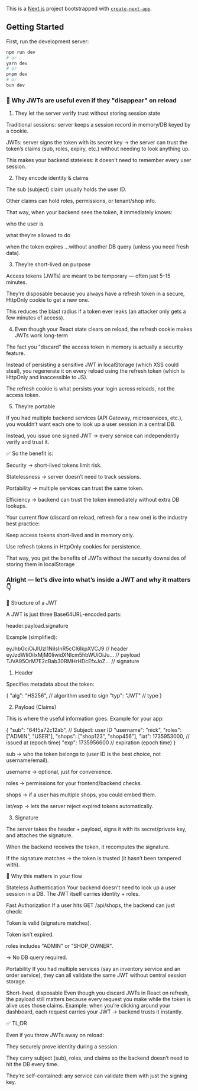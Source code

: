 This is a [Next.js](https://nextjs.org) project bootstrapped with [`create-next-app`](https://nextjs.org/docs/app/api-reference/cli/create-next-app).

## Getting Started

First, run the development server:

```bash
npm run dev
# or
yarn dev
# or
pnpm dev
# or
bun dev
```

### 🔎 Why JWTs are useful even if they "disappear" on reload

1. They let the server verify trust without storing session state

Traditional sessions: server keeps a session record in memory/DB keyed by a cookie.

JWTs: server signs the token with its secret key → the server can trust the token’s claims (sub, roles, expiry, etc.) without needing to look anything up.

This makes your backend stateless: it doesn’t need to remember every user session.

2. They encode identity & claims

The sub (subject) claim usually holds the user ID.

Other claims can hold roles, permissions, or tenant/shop info.

That way, when your backend sees the token, it immediately knows:

who the user is

what they’re allowed to do

when the token expires
…without another DB query (unless you need fresh data).

3. They’re short-lived on purpose

Access tokens (JWTs) are meant to be temporary — often just 5–15 minutes.

They’re disposable because you always have a refresh token in a secure, HttpOnly cookie to get a new one.

This reduces the blast radius if a token ever leaks (an attacker only gets a few minutes of access).

4. Even though your React state clears on reload, the refresh cookie makes JWTs work long-term

The fact you "discard" the access token in memory is actually a security feature.

Instead of persisting a sensitive JWT in localStorage (which XSS could steal), you regenerate it on every reload using the refresh token (which is HttpOnly and inaccessible to JS).

The refresh cookie is what persists your login across reloads, not the access token.

5. They’re portable

If you had multiple backend services (API Gateway, microservices, etc.), you wouldn’t want each one to look up a user session in a central DB.

Instead, you issue one signed JWT → every service can independently verify and trust it.

✅ So the benefit is:

Security → short-lived tokens limit risk.

Statelessness → server doesn’t need to track sessions.

Portability → multiple services can trust the same token.

Efficiency → backend can trust the token immediately without extra DB lookups.

Your current flow (discard on reload, refresh for a new one) is the industry best practice:

Keep access tokens short-lived and in memory only.

Use refresh tokens in HttpOnly cookies for persistence.

That way, you get the benefits of JWTs without the security downsides of storing them in localStorage


### Alright — let’s dive into what’s inside a JWT and why it matters 👇

🔑 Structure of a JWT

A JWT is just three Base64URL-encoded parts:

header.payload.signature


Example (simplified):

eyJhbGciOiJIUzI1NiIsInR5cCI6IkpXVCJ9   // header
eyJzdWIiOiIxMjM0IiwidXNlcm5hbWUiOiJu... // payload
TJVA95OrM7E2cBab30RMHrHDcEfxJoZ...      // signature

1. Header

Specifies metadata about the token:

{
  "alg": "HS256",  // algorithm used to sign
  "typ": "JWT"     // type
}

2. Payload (Claims)

This is where the useful information goes.
Example for your app:

{
  "sub": "64f5a72c12ab",   // Subject: user ID
  "username": "nick",
  "roles": ["ADMIN", "USER"],
  "shops": ["shop123", "shop456"],
  "iat": 1735953000,       // issued at (epoch time)
  "exp": 1735956600        // expiration (epoch time)
}


sub → who the token belongs to (user ID is the best choice, not username/email).

username → optional, just for convenience.

roles → permissions for your frontend/backend checks.

shops → if a user has multiple shops, you could embed them.

iat/exp → lets the server reject expired tokens automatically.

3. Signature

The server takes the header + payload, signs it with its secret/private key, and attaches the signature.

When the backend receives the token, it recomputes the signature.

If the signature matches → the token is trusted (it hasn’t been tampered with).

🔎 Why this matters in your flow

Stateless Authentication
Your backend doesn’t need to look up a user session in a DB. The JWT itself carries identity + roles.

Fast Authorization
If a user hits GET /api/shops, the backend can just check:

Token is valid (signature matches).

Token isn’t expired.

roles includes "ADMIN" or "SHOP_OWNER".

→ No DB query required.

Portability
If you had multiple services (say an inventory service and an order service), they can all validate the same JWT without central session storage.

Short-lived, disposable
Even though you discard JWTs in React on refresh, the payload still matters because every request you make while the token is alive uses those claims.
Example: when you’re clicking around your dashboard, each request carries your JWT → backend trusts it instantly.

✅ TL;DR

Even if you throw JWTs away on reload:

They securely prove identity during a session.

They carry subject (sub), roles, and claims so the backend doesn’t need to hit the DB every time.

They’re self-contained: any service can validate them with just the signing key.